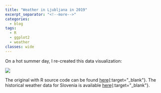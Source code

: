 ```yaml
---
title: "Weather in Ljubljana in 2019"
excerpt_separator: "<!--more-->"
categories:
  - blog
tags:
  - R
  - ggplot2
  - weather
classes: wide
---
```


On a hot summer day, I re-created this data visualization:

<img src="{{site.url}}/assets/images/weather_ljubljana_2019.png" style="display: block; margin: auto;" />

The original with R source code can be found [here](https://rpubs.com/bradleyboehmke/weather_graphic){:target="_blank"}.
The historical weather data for Slovenia is available [here](http://meteo.arso.gov.si/met/sl/app/webmet){:target="_blank"}.

